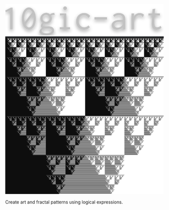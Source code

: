 ![logo](https://raw.githubusercontent.com/mxm07/logic-art/master/logo.png)
![example](https://raw.githubusercontent.com/mxm07/logic-art/master/example.png)

Create art and fractal patterns using logical expressions.
